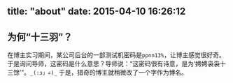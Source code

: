 title: "about"
date: 2015-04-10 16:26:12
---

为何“十三羽”？
-----
在博主实习期间，某公司后台的一部测试机密码是`ppnn13%`，让博主感觉很好奇。于是询问导师，这密码是什么意思？导师说：“这密码很有诗意，是为‘娉娉袅袅十三馀’”。`_(:з」∠)_` 于是，猎奇的博主就稍微改了一个字作为博名。
